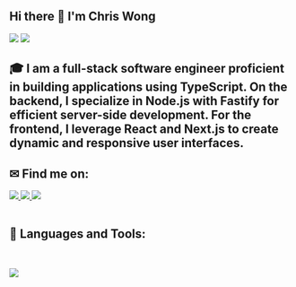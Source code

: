 ## Hi there 👋 I'm Chris Wong
<div>
<img src="https://visitor-badge.laobi.icu/badge?page_id=czwong.czwong"/> <span><img src="https://img.shields.io/github/followers/czwong?label=Followers&logo=Github"/></span>
</div>

## 🎓 I am a full-stack software engineer proficient in building applications using TypeScript. On the backend, I specialize in Node.js with Fastify for efficient server-side development. For the frontend, I leverage React and Next.js to create dynamic and responsive user interfaces.

## ✉ Find me on:
<!-- LinkedIn -->
<a href="https://linkedin.com/in/chris-wong-1029" target="_blank">
  <img src="https://img.shields.io/badge/-Chris%20Wong-blue?style=for-the-badge&logo=Linkedin&logoColor=white"/>
</a>
<!-- Github -->
<a href="https://github.com/czwong">
  <img src="https://img.shields.io/badge/czwong-black?style=for-the-badge&logo=github&logoColor=white"/>
</a>
<!-- Email -->
<a href="mailto:chriswong90012@yahoo.com">
  <img src="https://img.shields.io/badge/EMAIL-chriswong90012@yahoo.com-1152ba?style=for-the-badge"/>
</a>
<br><br>

## 🧰 Languages and Tools:
<br />
<p align="left">
  <a href="https://skillicons.dev">
    <img src="https://skillicons.dev/icons?i=typescript,js,java,py,nextjs,react,angular,tailwind,nodejs,express,spring,aws,azure,openshift,mongodb,mysql,postgres,redis,supabase,prisma,nginx" />
  </a>
</p>
